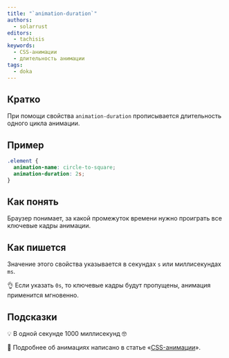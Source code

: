 ```yaml
---
title: "`animation-duration`"
authors:
  - solarrust
editors:
  - tachisis
keywords:
  - CSS-анимации
  - длительность анимации
tags:
  - doka
---
```


## Кратко

При помощи свойства `animation-duration` прописывается длительность одного цикла анимации.

## Пример

```css
.element {
  animation-name: circle-to-square;
  animation-duration: 2s;
}
```

## Как понять

Браузер понимает, за какой промежуток времени нужно проиграть все ключевые кадры анимации.

## Как пишется

Значение этого свойства указывается в секундах `s` или миллисекундах `ms`.

<aside>

👌 Если указать `0s`, то ключевые кадры будут пропущены, анимация применится мгновенно.

</aside>

## Подсказки

💡 В одной секунде 1000 миллисекунд 🤓

<aside>

🦄 Подробнее об анимациях написано в статье «[CSS-анимации](/css/animation)».

</aside>
